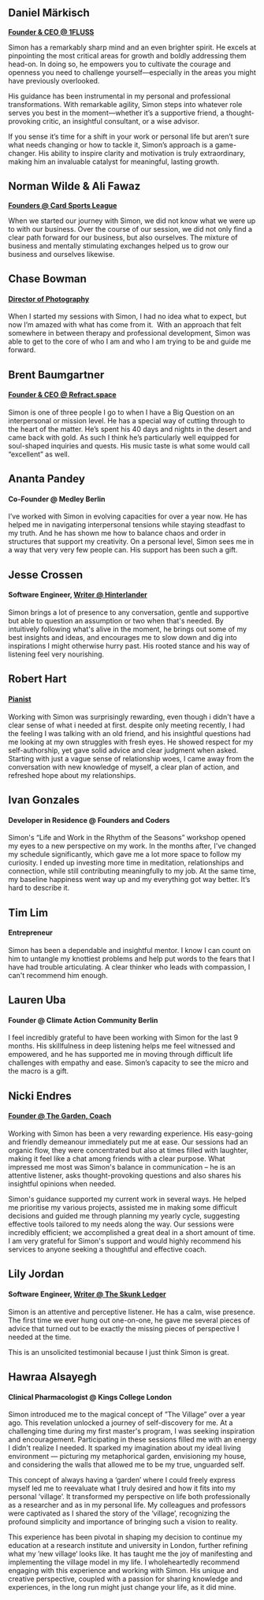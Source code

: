 ## Daniel Märkisch

[**Founder & CEO @ 1FLUSS**](https://www.linkedin.com/in/maerkisch/)

Simon has a remarkably sharp mind and an even brighter spirit. He excels at pinpointing the most critical areas for growth and boldly addressing them head-on. In doing so, he empowers you to cultivate the courage and openness you need to challenge yourself—especially in the areas you might have previously overlooked.

His guidance has been instrumental in my personal and professional transformations. With remarkable agility, Simon steps into whatever role serves you best in the moment—whether it’s a supportive friend, a thought-provoking critic, an insightful consultant, or a wise advisor.

If you sense it’s time for a shift in your work or personal life but aren’t sure what needs changing or how to tackle it, Simon’s approach is a game-changer. His ability to inspire clarity and motivation is truly extraordinary, making him an invaluable catalyst for meaningful, lasting growth.

## Norman Wilde & Ali Fawaz

[**Founders @ Card Sports League**](https://csl.tv)

When we started our journey with Simon, we did not know what we were up to with our business. Over the course of our session, we did not only find a clear path forward for our business, but also ourselves. The mixture of business and mentally stimulating exchanges helped us to grow our business and ourselves likewise.

## Chase Bowman

#### [Director of Photography](https://www.chasebowman.com/)

When I started my sessions with Simon, I had no idea what to expect, but now I’m amazed with what has come from it.  With an approach that felt somewhere in between therapy and professional development, Simon was able to get to the core of who I am and who I am trying to be and guide me forward.

## Brent Baumgartner

#### [Founder & CEO @ Refract.space](https://www.refract.space/)

Simon is one of three people I go to when I have a Big Question on an interpersonal or mission level. He has a special way of cutting through to the heart of the matter. He’s spent his 40 days and nights in the desert and came back with gold. As such I think he’s particularly well equipped for soul-shaped inquiries and quests. His music taste is what some would call “excellent” as well.

## Ananta Pandey

#### Co-Founder @ Medley Berlin

I’ve worked with Simon in evolving capacities for over a year now. He has helped me in navigating interpersonal tensions while staying steadfast to my truth. And he has shown me how to balance chaos and order in structures that support my creativity. On a personal level, Simon sees me in a way that very very few people can. His support has been such a gift.

## Jesse Crossen

#### Software Engineer, [Writer @ Hinterlander](https://hinterlander.substack.com/)

Simon brings a lot of presence to any conversation, gentle and supportive but able to question an assumption or two when that's needed. By intuitively following what's alive in the moment, he brings out some of my best insights and ideas, and encourages me to slow down and dig into inspirations I might otherwise hurry past. His rooted stance and his way of listening feel very nourishing.

## Robert Hart

#### [Pianist](https://youtu.be/wB2Kggvwd2I?si=mbroL7sQyz8IJlLW)

Working with Simon was surprisingly rewarding, even though i didn't have a clear sense of what i needed at first. despite only meeting recently, I had the feeling I was talking with an old friend, and his insightful questions had me looking at my own struggles with fresh eyes. He showed respect for my self-authorship, yet gave solid advice and clear judgment when asked. Starting with just a vague sense of relationship woes, I came away from the conversation with new knowledge of myself, a clear plan of action, and refreshed hope about my relationships.

## Ivan Gonzales

#### Developer in Residence @ Founders and Coders

Simon's “Life and Work in the Rhythm of the Seasons” workshop opened my eyes to a new perspective on my work. In the months after, I've changed my schedule significantly, which gave me a lot more space to follow my curiosity. I ended up investing more time in meditation, relationships and connection, while still contributing meaningfully to my job. At the same time, my baseline happiness went way up and my everything got way better. It’s hard to describe it. 

## Tim Lim

#### Entrepreneur

Simon has been a dependable and insightful mentor. I know I can count on him to untangle my knottiest problems and help put words to the fears that I have had trouble articulating. A clear thinker who leads with compassion, I can't recommend him enough.

## Lauren Uba

#### Founder @ Climate Action Community Berlin

I feel incredibly grateful to have been working with Simon for the last 9 months. His skillfulness in deep listening helps me feel witnessed and empowered, and he has supported me in moving through difficult life challenges with empathy and ease. Simon’s capacity to see the micro and the macro is a gift.

## Nicki Endres

#### [Founder @ The Garden, Coach](https://thegarden.love/)

Working with Simon has been a very rewarding experience. His easy-going and friendly demeanour immediately put me at ease. Our sessions had an organic flow, they were concentrated but also at times filled with laughter, making it feel like a chat among friends with a clear purpose. What impressed me most was Simon's balance in communication – he is an attentive listener, asks thought-provoking questions and also shares his insightful opinions when needed.

Simon's guidance supported my current work in several ways. He helped me prioritise my various projects, assisted me in making some difficult decisions and guided me through planning my yearly cycle, suggesting effective tools tailored to my needs along the way. Our sessions were incredibly efficient; we accomplished a great deal in a short amount of time. I am very grateful for Simon's support and would highly recommend his services to anyone seeking a thoughtful and effective coach.

## Lily Jordan

#### Software Engineer, [Writer @ The Skunk Ledger](https://skunkledger.substack.com/)

Simon is an attentive and perceptive listener. He has a calm, wise presence. The first time we ever hung out one-on-one, he gave me several pieces of advice that turned out to be exactly the missing pieces of perspective I needed at the time.

This is an unsolicited testimonial because I just think Simon is great.

## Hawraa Alsayegh

#### Clinical Pharmacologist @ Kings College London

Simon introduced me to the magical concept of ”The Village” over a year ago. This revelation unlocked a journey of self-discovery for me. At a challenging time during my first master's program, I was seeking inspiration and encouragement. Participating in these sessions filled me with an energy I didn't realize I needed. It sparked my imagination about my ideal living environment — picturing my metaphorical garden, envisioning my house, and considering the walls that allowed me to be my true, unguarded self.

This concept of always having a ‘garden’ where I could freely express myself led me to reevaluate what I truly desired and how it fits into my personal ’village’. It transformed my perspective on life both professionally as a researcher and as in my personal life. My colleagues and professors were captivated as I shared the story of the ‘village’, recognizing the profound simplicity and importance of bringing such a vision to reality.

This experience has been pivotal in shaping my decision to continue my education at a research institute and university in London, further refining what my ’new village‘ looks like. It has taught me the joy of manifesting and implementing the village model in my life. I wholeheartedly recommend engaging with this experience and working with Simon. His unique and creative perspective, coupled with a passion for sharing knowledge and experiences, in the long run might just change your life, as it did mine.